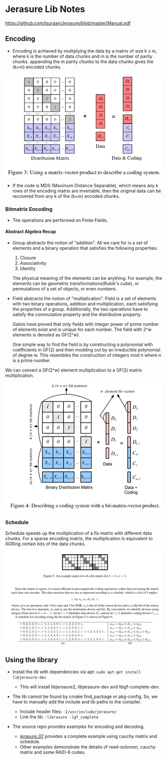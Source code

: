 # Jerasure Lib Notes

https://github.com/tsuraan/Jerasure/blob/master/Manual.pdf

## Encoding

- Encoding is achieved by multiplying the data by a matrix of size k x m, where k is the number of data chunks and m is the number of parity chunks. appending the m parity chunks to the data chunks gives the (k+m) encoded chunks.

![alt text](f3.png)

- If the code is MDS (Maximum Distance Separable), which means any k rows of the encoding matrix are invertable, then the original data can be recovered from any k of the (k+m) encoded chunks.

### Bitmatrix Encoding

- The operations are performed on Finite Fields.

#### Abstract Algebra Recap

- Group abstracts the notion of "addition". 
    All we care for is a set of elements and a binary operation that satisfies the following properties:
    1. Closure
    2. Associativity
    3. Identity

    The physical meaning of the elements can be anything. For example, the elements can be geometric transformations(Rubik's cube), or permutations of a set of objects, or even numbers.

- Field abstracts the notion of "multiplication".
    Field is a set of elements with two binary operations, addition and multiplication, each satisfying the properties of a group. Additionally, the two operations have to satisfy the commutative property and the distributive property.

    Galois have proved that only fields with integer power of prime number of elements exist and is unique for each number. The field with 2^w elements is denoted as GF(2^w).

    One simple way to find the field is by constructing a polynomial with coefficients in GF(2) and then modding out by an irreducible polynomial of degree w. This resembles the construction of integers mod n where n is a prime number.

We can convert a GF(2^w) element multiplication to a GF(2) matrix multiplication.

![alt text](f4.png)

### Schedule

Schedule speeds up the multiplication of a fix matrix with different data chunks. For a sparse encoding matrix, the multiplication is equivalent to XORing certain bits of the data chunks.

![alt text](f6.png)

## Using the library

- Install the lib with dependencies via apt: `sudo apt-get install libjerasure-dev`
    - This will install libjersaure2, libjerasure-dev and libgf-complete-dev.

- The lib cannot be found by cmake find_package or pkg-config. So, we have to manually add the include and lib paths to the compiler.
    - Include header files: `-I/usr/include/jerasure/`
    - Link the lib: `-lJerasure -lgf_complete`

- The source repo provides examples for encoding and decoding.
    - [jerasure_07](https://github.com/tsuraan/Jerasure/blob/master/Examples/jerasure_07.c) provides a complete example using cauchy matrix and schedule.
    - Other examples demonstrate the details of reed-solomon, cauchy matrix and some RAID-6 codes.